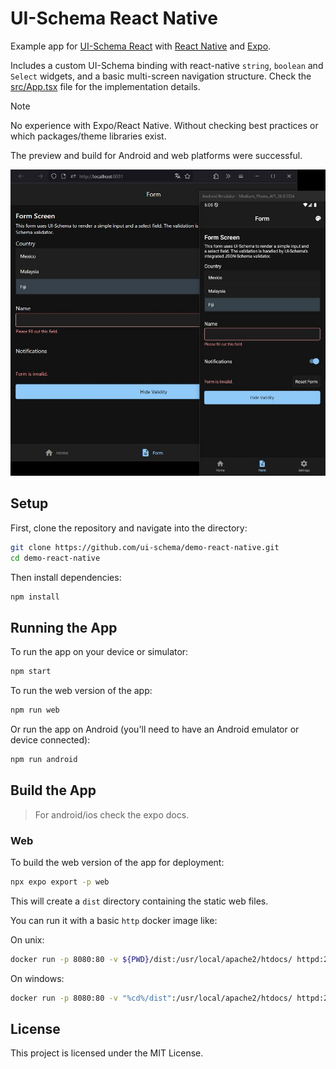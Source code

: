 # UI-Schema React Native

Example app for [UI-Schema React](https://github.com/ui-schema/ui-schema) with [React Native](https://reactnative.dev/) and [Expo](https://expo.dev/).

Includes a custom UI-Schema binding with react-native `string`, `boolean` and `Select` widgets, and a basic multi-screen navigation structure. Check the [src/App.tsx](./src/App.tsx) file for the implementation details.

> [!NOTE]
>
> No experience with Expo/React Native. Without checking best practices or which packages/theme libraries exist.
>
> The preview and build for Android and web platforms were successful.

![screenshot of browser and android app preview](./assets/ui-schema-react-native.jpg)

## Setup

First, clone the repository and navigate into the directory:

```bash
git clone https://github.com/ui-schema/demo-react-native.git
cd demo-react-native
```

Then install dependencies:

```bash
npm install
```

## Running the App

To run the app on your device or simulator:

```bash
npm start
```

To run the web version of the app:

```bash
npm run web
```

Or run the app on Android (you'll need to have an Android emulator or device connected):

```bash
npm run android
```

## Build the App

> For android/ios check the expo docs.

### Web

To build the web version of the app for deployment:

```bash
npx expo export -p web
```

This will create a `dist` directory containing the static web files.

You can run it with a basic `http` docker image like:

On unix:

```bash
docker run -p 8080:80 -v ${PWD}/dist:/usr/local/apache2/htdocs/ httpd:2.4
```

On windows:

```bash
docker run -p 8080:80 -v "%cd%/dist":/usr/local/apache2/htdocs/ httpd:2.4
```

## License

This project is licensed under the MIT License.
